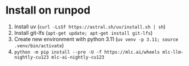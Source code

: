 # Install on runpod

1. Install uv (`curl -LsSf https://astral.sh/uv/install.sh | sh`)
2. Install git-lfs (`apt-get update; apt-get install git-lfs`)
3. Create new environment with python 3.11 (`uv venv -p 3.11; source .venv/bin/activate`)
4. `python -m pip install --pre -U -f https://mlc.ai/wheels mlc-llm-nightly-cu123 mlc-ai-nightly-cu123`
